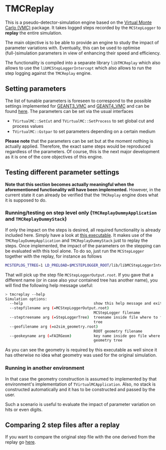 # TMCReplay

This is a pseudo-detector-simulation engine based on the [Virtual Monte Carlo (VMC)](https://vmc-project.github.io/) package. It takes logged steps recorded by the `MCStepLogger` to **replay** the entire simulation.

The main objective is to be able to provide an engine to study the impact of parameter variations with. Eventually, this can be used to optimise (full-)simulation parameters in view of enhancing their speed and efficiency.

The functionality is compiled into a separate library `libTMCReplay` which also allows to use the `libMCStepLoggerIntercept` which also allows to run the step logging against the `TMCReplay` engine.

## Setting parameters

The list of tunable parameters is foreseen to correspond to the possible settings implemented for [GEANT3_VMC]() and [GEANT4_VMC](https://github.com/vmc-project/geant4_vmc) and can be found [here](include/TMCReplay/Physics.h). The parameters can be set via the usual interfaces
* `TVirtualMC::SetCut` and `TVirtualMC::SetProcess` to set global cut and process values
* `TVirtualMC::Gstpar` to set parameters depending on a certain medium

**Please note** that the parameters can be set but at the moment nothing is actually applied. Therefore, the exact same steps would be reproduced regardless of the parameters. Of course, this is the next major development as it is one of the core objectives of this engine.

## Testing different parameter settings

**Note that this section becomes actually meaningful when the aforementioned functionality will have been implemented.** However, in the current state it can already be verified that the `TMCReplay` engine does what it is supposed to do.

### Running/testing on step level only (`TMCReplayDummyApplication` and `TMCReplayDummyStack`)

If only the impact on the steps is desired, all required functionality is already included here. Simply have a look at [this executable](src/replay.cxx). It makes use of the `TMCReplayDummyApplication` and `TMCReplayDummyStack` just to replay the steps. Once implemented, the impact of the parameters on the stepping can be evaluated with this tool alone. To do so, just run the `MCStepLogger` together with the replay, for instance as follows

```bash
MCSTEPLOG_TTREE=1 LD_PRELOAD=$MCSTEPLOGGER_ROOT/lib/libMCStepLoggerIntercept.so tmcreplay
```

That will pick up the step file `MCStepLoggerOutput.root`. If you gave that a different name (or in case also your contained tree has another name), you will find the following help message useful:

```bash
> tmcreplay --help
Simulation options:
  --help                                show this help message and exit
  --stepfilename arg (=MCStepLoggerOutput.root)
                                        MCStepLogger filename
  --steptreename arg (=StepLoggerTree)  treename inside file where to find step
                                        tree
  --geofilename arg (=o2sim_geometry.root)
                                        ROOT geometry filename
  --geokeyname arg (=FAIRGeom)          key name inside geo file where to find
                                        geometry tree
```

As you can see the geometry is required by this executable as well since it has otherwise no idea what geometry was used for the original simulation.

### Running in another environment

In that case the geometry construction is assumed to implemented by that environment's implementation of `TVirtualMCApplication`. Also, no stack is constructed automatically and it has to be constructed and passed by the user.

Such a scenario is useful to evaluate the impact of parameter variation on hits or even digits.


## Comparing 2 step files after a replay

If you want to compare the original step file with the one derived from the replay go [here](../README.md#comparing-analysis-output).
